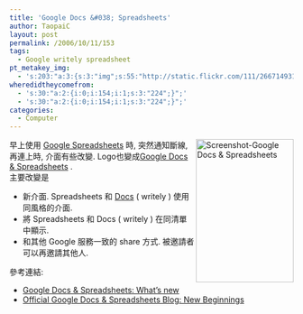 ```yaml
---
title: 'Google Docs &#038; Spreadsheets'
author: TaopaiC
layout: post
permalink: /2006/10/11/153
tags:
  - Google writely spreadsheet
pt_metakey_img:
  - 's:203:"a:3:{s:3:"img";s:55:"http://static.flickr.com/111/266714931_0b837b4f50_o.png";s:3:"alt";s:41:"Screenshot-Google Docs &amp; Spreadsheets";s:3:"url";s:47:"http://www.flickr.com/photos/taopaic/266714931/";}";'
wheredidtheycomefrom:
  - 's:30:"a:2:{i:0;i:154;i:1;s:3:"224";}";'
  - 's:30:"a:2:{i:0;i:154;i:1;s:3:"224";}";'
categories:
  - Computer
---
```

[<img src="http://static.flickr.com/111/266714931_0b837b4f50_o.png" alt="Screenshot-Google Docs & Spreadsheets" align="right" height="254" width="173" />][1]早上使用 <a href="http://spreadsheets.google.com/" target="_blank">Google Spreadsheets</a> 時, 突然通知斷線, 再連上時, 介面有些改變. Logo也變成<a href="http://docs.google.com/" target="_blank">Google Docs & Spreadsheets</a> .  
主要改變是

*   新介面. Spreadsheets 和 <a href="http://docs.google.com/" target="_blank">Docs</a> ( writely ) 使用同風格的介面.
*   將 Spreadsheets 和 Docs ( writely ) 在同清單中顯示.
*   和其他 Google 服務一致的 share 方式. 被邀請者可以再邀請其他人.

參考連結:

*   <a href="http://www.google.com/google-d-s/whatsnew.html" target="_blank">Google Docs & Spreadsheets: What&#8217;s new</a>
*   <a href="http://google-d-s.blogspot.com/2006/10/new-beginnings.html" target="_blank">Official Google Docs & Spreadsheets Blog: New Beginnings</a>

 [1]: http://www.flickr.com/photos/taopaic/266714931/ "Photo Sharing"